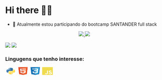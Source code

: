 <h1>Hi there ✌🏽</h1>

- 🌱 Atualmente estou participando do bootcamp SANTANDER full stack

<div class="painel" align="center">
    <a href="https://www.linkedin.com/in/felipecesargm" target="_blank">
    <img height="180em" src="https://github-readme-stats.vercel.app/api?username=felipecesargm&show_icons=true&theme=dark&include_all_commits=true&count_private=true"/>
    <img height="180em" src="https://github-readme-stats.vercel.app/api/top-langs/?username=felipecesargm&layout=compact&langs_count=7&theme=dark"/>
</div>

<div class="contato style="display: inline_block">
</br>
    <a href = "mailto:felipecesar1997@gmail.com"><img src="https://img.shields.io/badge/Gmail-D14836?style=for-the-badge&logo=gmail&logoColor=white" target="_blank"></a>
    <a href="https://www.linkedin.com/in/felipecesargm" target="_blank"><img src="https://img.shields.io/badge/-LinkedIn-%230077B5?style=for-the-badge&logo=linkedin&logoColor=white" target="_blank"></a>
</div>
  
<h3>Lingugens que tenho interesse:</h3>
<div class="linguagens" style="display: inline_block">
    <img align="center" alt="Felipe-Python" height="25" width="35" src="https://raw.githubusercontent.com/devicons/devicon/master/icons/python/python-original.svg">
    <img align="center" alt="Felipe-HTML" height="25" width="35" src="https://raw.githubusercontent.com/devicons/devicon/master/icons/html5/html5-original.svg">
    <img align="center" alt="Felipe-CSS" height="25" width="35" src="https://raw.githubusercontent.com/devicons/devicon/master/icons/css3/css3-original.svg">
    <img align="center" alt="Felipe-Js" height="25" width="35" src="https://raw.githubusercontent.com/devicons/devicon/master/icons/javascript/javascript-plain.svg">
    <!-- <img align="center" alt="Felipe-Ts" height="25" width="35" src="https://raw.githubusercontent.com/devicons/devicon/master/icons/typescript/typescript-plain.svg">
    <img align="center" alt="Felipe-React" height="25" width="35" src="https://raw.githubusercontent.com/devicons/devicon/master/icons/react/react-original.svg">
    <img align="center" alt="Felipe-Csharp" height="25" width="35" src="https://raw.githubusercontent.com/devicons/devicon/master/icons/csharp/csharp-original.svg"> -->    
</div>
  
 
